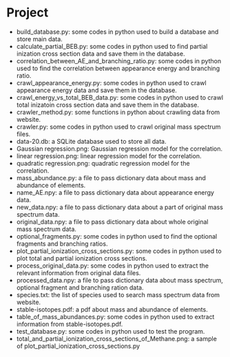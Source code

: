 # Project
* build_database.py: some codes in python used to build a database and store main data.
* calculate_partial_BEB.py: some codes in python used to find partial inization cross section data and save them in the database.
* correlation_between_AE_and_branching_ratio.py: some codes in python used to find the correlation between appearance energy and branching ratio.
* crawl_appearance_energy.py: some codes in python used to crawl appearance energy data and save them in the database.
* crawl_energy_vs_total_BEB_data.py: some codes in python used to crawl total inizatoin cross section data and save them in the database.
* crawler_method.py: some functions in python about crawling data from website.
* crawler.py: some codes in python used to crawl original mass spectrum files.
* data-20.db: a SQLite database used to store all data.
* Gaussian regression.png: Gaussian regression model for the correlation.
* linear regression.png: linear regression model for the correlation.
* quadratic regression.png: quadratic regression model for the correlation.
* mass_abundance.py: a file to pass dictionary data about mass and abundance of elements.
* name_AE.npy: a file to pass dictionary data about appearance energy data.
* new_data.npy: a file to pass dictionary data about a part of original mass spectrum data.
* original_data.npy: a file to pass dictionary data about whole original mass spectrum data.
* optional_fragments.py: some codes in python used to find the optional fragments and branching ratios.
* plot_partial_ionization_cross_sections.py: some codes in python used to plot total and partial ionization cross sections.
* process_original_data.py: some codes in python used to extract the relevant information from original data files.
* processed_data.npy: a file to pass dictionary data about mass spectrum, optional fragment and branching ration data.
* species.txt: the list of species used to search mass spectrum data from website.
* stable-isotopes.pdf: a pdf about mass and abundance of elements.
* table_of_mass_abundances.py: some codes in python used to extract information from stable-isotopes.pdf.
* test_database.py: some codes in python used to test the program.
* total_and_partial_ionization_cross_sections_of_Methane.png: a sample of plot_partial_ionization_cross_sections.py